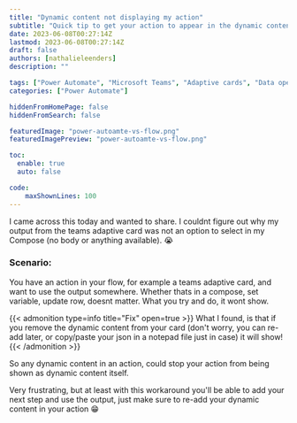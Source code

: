 ```yaml
---
title: "Dynamic content not displaying my action"
subtitle: "Quick tip to get your action to appear in the dynamic content"
date: 2023-06-08T00:27:14Z
lastmod: 2023-06-08T00:27:14Z
draft: false
authors: [nathalieleenders]
description: ""

tags: ["Power Automate", "Microsoft Teams", "Adaptive cards", "Data operations"]
categories: ["Power Automate"]

hiddenFromHomePage: false
hiddenFromSearch: false

featuredImage: "power-autoamte-vs-flow.png"
featuredImagePreview: "power-autoamte-vs-flow.png"

toc:
  enable: true
  auto: false

code:
    maxShownLines: 100
---
```


I came across this today and wanted to share. I couldnt figure out why my output from the teams adaptive card was not an option to select in my Compose (no body or anything available). :sob:

### Scenario: 

You have an action in your flow, for example a teams adaptive card, and want to use the output somewhere. Whether thats in a compose, set variable, update row, doesnt matter. What you try and do, it wont show.

<!--more-->

{{< admonition type=info title="Fix" open=true >}}
What I found, is that if you remove the dynamic content from your card (don't worry, you can re-add later, or copy/paste your json in a notepad file just in case) it will show!
{{< /admonition >}}


So any dynamic content in an action, could stop your action from being shown as dynamic content itself.

Very frustrating, but at least with this workaround you'll be able to add your next step and use the output, just make sure to re-add your dynamic content in your action :grin: